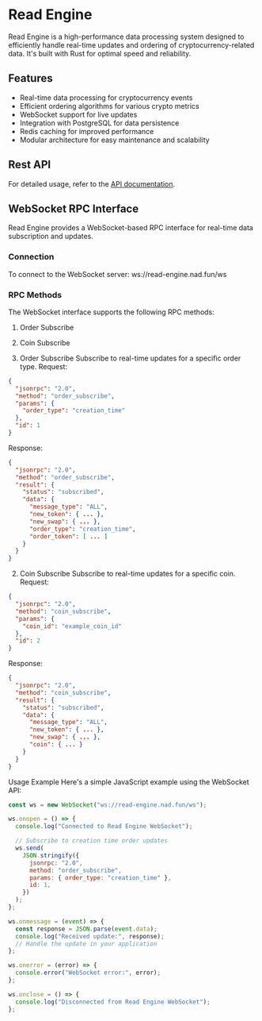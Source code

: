 # Read Engine

Read Engine is a high-performance data processing system designed to efficiently handle real-time updates and ordering of cryptocurrency-related data. It's built with Rust for optimal speed and reliability.

## Features

- Real-time data processing for cryptocurrency events
- Efficient ordering algorithms for various crypto metrics
- WebSocket support for live updates
- Integration with PostgreSQL for data persistence
- Redis caching for improved performance
- Modular architecture for easy maintenance and scalability

## Rest API

For detailed usage, refer to the [API documentation](https://api-server.nad.fun/swagger-ui).

## WebSocket RPC Interface

Read Engine provides a WebSocket-based RPC interface for real-time data subscription and updates.

### Connection

To connect to the WebSocket server:
ws://read-engine.nad.fun/ws

### RPC Methods

The WebSocket interface supports the following RPC methods:

1. Order Subscribe
2. Coin Subscribe

3. Order Subscribe
   Subscribe to real-time updates for a specific order type.
   Request:

```json
{
  "jsonrpc": "2.0",
  "method": "order_subscribe",
  "params": {
    "order_type": "creation_time"
  },
  "id": 1
}
```

Response:

```json
{
  "jsonrpc": "2.0",
  "method": "order_subscribe",
  "result": {
    "status": "subscribed",
    "data": {
      "message_type": "ALL",
      "new_token": { ... },
      "new_swap": { ... },
      "order_type": "creation_time",
      "order_token": [ ... ]
    }
  }
}
```

2. Coin Subscribe
   Subscribe to real-time updates for a specific coin.
   Request:

```json
{
  "jsonrpc": "2.0",
  "method": "coin_subscribe",
  "params": {
    "coin_id": "example_coin_id"
  },
  "id": 2
}
```

Response:

```json
{
  "jsonrpc": "2.0",
  "method": "coin_subscribe",
  "result": {
    "status": "subscribed",
    "data": {
      "message_type": "ALL",
      "new_token": { ... },
      "new_swap": { ... },
      "coin": { ... }
    }
  }
}
```

Usage Example
Here's a simple JavaScript example using the WebSocket API:

```javascript
const ws = new WebSocket("ws://read-engine.nad.fun/ws");

ws.onopen = () => {
  console.log("Connected to Read Engine WebSocket");

  // Subscribe to creation time order updates
  ws.send(
    JSON.stringify({
      jsonrpc: "2.0",
      method: "order_subscribe",
      params: { order_type: "creation_time" },
      id: 1,
    })
  );
};

ws.onmessage = (event) => {
  const response = JSON.parse(event.data);
  console.log("Received update:", response);
  // Handle the update in your application
};

ws.onerror = (error) => {
  console.error("WebSocket error:", error);
};

ws.onclose = () => {
  console.log("Disconnected from Read Engine WebSocket");
};
```
